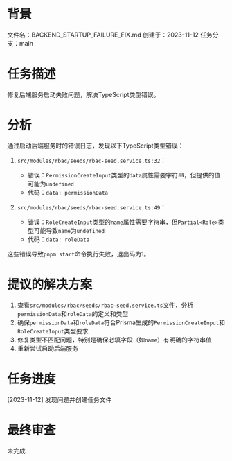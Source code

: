# 背景
文件名：BACKEND_STARTUP_FAILURE_FIX.md
创建于：2023-11-12
任务分支：main

# 任务描述
修复后端服务启动失败问题，解决TypeScript类型错误。

# 分析
通过启动后端服务时的错误日志，发现以下TypeScript类型错误：

1. `src/modules/rbac/seeds/rbac-seed.service.ts:32`：
   - 错误：`PermissionCreateInput`类型的`data`属性需要字符串，但提供的值可能为`undefined`
   - 代码：`data: permissionData`

2. `src/modules/rbac/seeds/rbac-seed.service.ts:49`：
   - 错误：`RoleCreateInput`类型的`name`属性需要字符串，但`Partial<Role>`类型可能导致`name`为`undefined`
   - 代码：`data: roleData`

这些错误导致`pnpm start`命令执行失败，退出码为1。

# 提议的解决方案
1. 查看`src/modules/rbac/seeds/rbac-seed.service.ts`文件，分析`permissionData`和`roleData`的定义和类型
2. 确保`permissionData`和`roleData`符合Prisma生成的`PermissionCreateInput`和`RoleCreateInput`类型要求
3. 修复类型不匹配问题，特别是确保必填字段（如`name`）有明确的字符串值
4. 重新尝试启动后端服务

# 任务进度
[2023-11-12] 发现问题并创建任务文件

# 最终审查
未完成